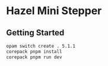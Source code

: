# Hazel Mini Stepper

## Getting Started

```bash
opam switch create . 5.1.1
corepack pnpm install
corepack pnpm run dev
```
